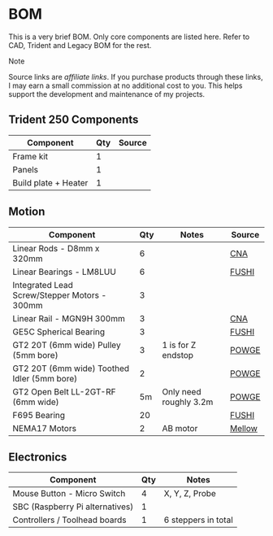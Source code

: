 # BOM

This is a very brief BOM. Only core components are listed here.
Refer to CAD, Trident and Legacy BOM for the rest.

> [!NOTE]
> Source links are *affiliate links*. If you purchase products through these links,
> I may earn a small commission at no additional cost to you.
> This helps support the development and maintenance of my projects.

## Trident 250 Components

| Component            | Qty | Source |
| -------------------- | --- | ------ |
| Frame kit            | 1   |        |
| Panels               | 1   |        |
| Build plate + Heater | 1   |        |

## Motion

| Component                                    | Qty | Notes                  | Source                                              |
| -------------------------------------------- | --- | ---------------------- | --------------------------------------------------- |
| Linear Rods - D8mm x 320mm                   | 6   |                        | [CNA](https://s.click.aliexpress.com/e/_ooWtr3h)    |
| Linear Bearings - LM8LUU                     | 6   |                        | [FUSHI](https://s.click.aliexpress.com/e/_onqjz99)  |
| Integrated Lead Screw/Stepper Motors - 300mm | 3   |                        |                                                     |
| Linear Rail - MGN9H 300mm                    | 3   |                        | [CNA](https://s.click.aliexpress.com/e/_onEsgxV)    |
| GE5C Spherical Bearing                       | 3   |                        | [FUSHI](https://s.click.aliexpress.com/e/_olhEbNN)  |
| GT2 20T (6mm wide) Pulley (5mm bore)         | 3   | 1 is for Z endstop     | [POWGE](https://s.click.aliexpress.com/e/_oEvDEoR)  |
| GT2 20T (6mm wide) Toothed Idler (5mm bore)  | 2   |                        | [POWGE](https://s.click.aliexpress.com/e/_olP1HSr)  |
| GT2 Open Belt LL-2GT-RF (6mm wide)           | 5m  | Only need roughly 3.2m | [POWGE](https://s.click.aliexpress.com/e/_olP1HSr)  |
| F695 Bearing                                 | 20  |                        | [FUSHI](https://s.click.aliexpress.com/e/_oo38KNh)  |
| NEMA17 Motors                                | 2   | AB motor               | [Mellow](https://s.click.aliexpress.com/e/_om0OSnH) |

## Electronics

| Component                       | Qty | Notes               |
| ------------------------------- | --- | ------------------- |
| Mouse Button - Micro Switch     | 4   | X, Y, Z, Probe      |
| SBC (Raspberry Pi alternatives) | 1   |                     |
| Controllers / Toolhead boards   | 1   | 6 steppers in total |
